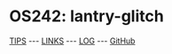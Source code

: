 # OS242: lantry-glitch

[TIPS](tips.md) --- [LINKS](LINKS/) --- [LOG](TXT/mylog.txt) --- [GitHub](https://github.com/lantry-glitch/os242/)
